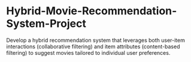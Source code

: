 # Hybrid-Movie-Recommendation-System-Project
Develop a hybrid recommendation system that leverages both user-item interactions  (collaborative filtering) and item attributes (content-based filtering) to suggest movies tailored to  individual user preferences.
